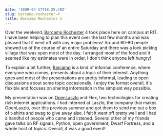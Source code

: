 ```yaml
---
date: '2009-04-17T18:29:49Z'
slug: barcamp-rochester-4
title: Barcamp Rochester 4
---
```


Over the weekend, <a title="http://www.barcamproc.org/" href="http://www.barcamproc.org/">Barcamp Rochester</a> 4 took place here on campus at RIT. I have been helping to plan this event over the last few months and was pleased that it went off with any major problems! Around 60-80 people showed up of the course of an entire Saturday and there was a lock picking village that was open most of the day. I arranged most of the food and it seemed like my estimates were in order, I don't think anyone left hungry!

To explain a bit further, <a title="http://www.barcamp.org/" href="http://www.barcamp.org/">Barcamp</a> is a kind of informal conference, where everyone who comes, presents about a topic of their interest. Anything goes and most of the presentations are pretty informal, leading to  open discussions about some topic occasionally. I enjoy the format overall, it's flexible and focuses on sharing information in the simplest way possible.

My presentation was on <a title="http://www.openlaszlo.org/" href="http://www.openlaszlo.org/">OpenLaszlo</a> and Flex, two technologies for creating rich internet applications. I had interned at Laszlo, the company that makes OpenLaszlo, over this previous summer and got them to send me out a box of t-shirts and swag to give away also. I felt it went off pretty well and I had a handful of people who came and listened. Several other of my friends gave talks on RF signals, Python, open government, Dwarf Fortress, and a whole host of topics. Overall, it was a good event!
